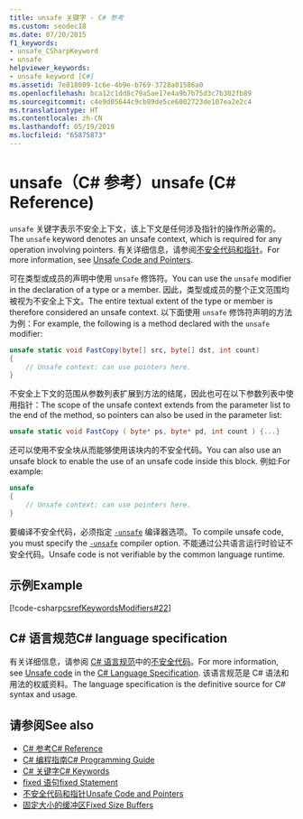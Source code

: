 ```yaml
---
title: unsafe 关键字 - C# 参考
ms.custom: seodec18
ms.date: 07/20/2015
f1_keywords:
- unsafe_CSharpKeyword
- unsafe
helpviewer_keywords:
- unsafe keyword [C#]
ms.assetid: 7e818009-1c6e-4b9e-b769-3728a01586a0
ms.openlocfilehash: bca12c1dd8c79a5ae17e4a9b7b75d3c7b302fb89
ms.sourcegitcommit: c4e9d05644c9cb89de5ce6002723de107ea2e2c4
ms.translationtype: HT
ms.contentlocale: zh-CN
ms.lasthandoff: 05/19/2019
ms.locfileid: "65875873"
---
```

# <a name="unsafe-c-reference"></a><span data-ttu-id="517e0-102">unsafe（C# 参考）</span><span class="sxs-lookup"><span data-stu-id="517e0-102">unsafe (C# Reference)</span></span>

<span data-ttu-id="517e0-103">`unsafe` 关键字表示不安全上下文，该上下文是任何涉及指针的操作所必需的。</span><span class="sxs-lookup"><span data-stu-id="517e0-103">The `unsafe` keyword denotes an unsafe context, which is required for any operation involving pointers.</span></span> <span data-ttu-id="517e0-104">有关详细信息，请参阅[不安全代码和指针](../../programming-guide/unsafe-code-pointers/index.md)。</span><span class="sxs-lookup"><span data-stu-id="517e0-104">For more information, see [Unsafe Code and Pointers](../../programming-guide/unsafe-code-pointers/index.md).</span></span>

<span data-ttu-id="517e0-105">可在类型或成员的声明中使用 `unsafe` 修饰符。</span><span class="sxs-lookup"><span data-stu-id="517e0-105">You can use the `unsafe` modifier in the declaration of a type or a member.</span></span> <span data-ttu-id="517e0-106">因此，类型或成员的整个正文范围均被视为不安全上下文。</span><span class="sxs-lookup"><span data-stu-id="517e0-106">The entire textual extent of the type or member is therefore considered an unsafe context.</span></span> <span data-ttu-id="517e0-107">以下面使用 `unsafe` 修饰符声明的方法为例：</span><span class="sxs-lookup"><span data-stu-id="517e0-107">For example, the following is a method declared with the `unsafe` modifier:</span></span>

```csharp
unsafe static void FastCopy(byte[] src, byte[] dst, int count)
{
    // Unsafe context: can use pointers here.
}
```

<span data-ttu-id="517e0-108">不安全上下文的范围从参数列表扩展到方法的结尾，因此也可在以下参数列表中使用指针：</span><span class="sxs-lookup"><span data-stu-id="517e0-108">The scope of the unsafe context extends from the parameter list to the end of the method, so pointers can also be used in the parameter list:</span></span>

```csharp
unsafe static void FastCopy ( byte* ps, byte* pd, int count ) {...}
```

<span data-ttu-id="517e0-109">还可以使用不安全块从而能够使用该块内的不安全代码。</span><span class="sxs-lookup"><span data-stu-id="517e0-109">You can also use an unsafe block to enable the use of an unsafe code inside this block.</span></span> <span data-ttu-id="517e0-110">例如:</span><span class="sxs-lookup"><span data-stu-id="517e0-110">For example:</span></span>

```csharp
unsafe
{
    // Unsafe context: can use pointers here.
}
```

<span data-ttu-id="517e0-111">要编译不安全代码，必须指定 [`-unsafe`](../compiler-options/unsafe-compiler-option.md) 编译器选项。</span><span class="sxs-lookup"><span data-stu-id="517e0-111">To compile unsafe code, you must specify the [`-unsafe`](../compiler-options/unsafe-compiler-option.md) compiler option.</span></span> <span data-ttu-id="517e0-112">不能通过公共语言运行时验证不安全代码。</span><span class="sxs-lookup"><span data-stu-id="517e0-112">Unsafe code is not verifiable by the common language runtime.</span></span>

## <a name="example"></a><span data-ttu-id="517e0-113">示例</span><span class="sxs-lookup"><span data-stu-id="517e0-113">Example</span></span>

[!code-csharp[csrefKeywordsModifiers#22](~/samples/snippets/csharp/VS_Snippets_VBCSharp/csrefKeywordsModifiers/CS/csrefKeywordsModifiers.cs#22)]

## <a name="c-language-specification"></a><span data-ttu-id="517e0-114">C# 语言规范</span><span class="sxs-lookup"><span data-stu-id="517e0-114">C# language specification</span></span>

<span data-ttu-id="517e0-115">有关详细信息，请参阅 [C# 语言规范](../language-specification/index.md)中的[不安全代码](~/_csharplang/spec/unsafe-code.md)。</span><span class="sxs-lookup"><span data-stu-id="517e0-115">For more information, see [Unsafe code](~/_csharplang/spec/unsafe-code.md) in the [C# Language Specification](../language-specification/index.md).</span></span> <span data-ttu-id="517e0-116">该语言规范是 C# 语法和用法的权威资料。</span><span class="sxs-lookup"><span data-stu-id="517e0-116">The language specification is the definitive source for C# syntax and usage.</span></span>

## <a name="see-also"></a><span data-ttu-id="517e0-117">请参阅</span><span class="sxs-lookup"><span data-stu-id="517e0-117">See also</span></span>

- [<span data-ttu-id="517e0-118">C# 参考</span><span class="sxs-lookup"><span data-stu-id="517e0-118">C# Reference</span></span>](../index.md)
- [<span data-ttu-id="517e0-119">C# 编程指南</span><span class="sxs-lookup"><span data-stu-id="517e0-119">C# Programming Guide</span></span>](../../programming-guide/index.md)
- [<span data-ttu-id="517e0-120">C# 关键字</span><span class="sxs-lookup"><span data-stu-id="517e0-120">C# Keywords</span></span>](index.md)
- [<span data-ttu-id="517e0-121">fixed 语句</span><span class="sxs-lookup"><span data-stu-id="517e0-121">fixed Statement</span></span>](fixed-statement.md)
- [<span data-ttu-id="517e0-122">不安全代码和指针</span><span class="sxs-lookup"><span data-stu-id="517e0-122">Unsafe Code and Pointers</span></span>](../../programming-guide/unsafe-code-pointers/index.md)
- [<span data-ttu-id="517e0-123">固定大小的缓冲区</span><span class="sxs-lookup"><span data-stu-id="517e0-123">Fixed Size Buffers</span></span>](../../programming-guide/unsafe-code-pointers/fixed-size-buffers.md)
